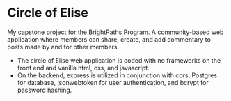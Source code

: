 # Circle of Elise

My capstone project for the BrightPaths Program.
A community-based web application where members can share, create, and add commentary to posts made by and for other members.


* The circle of Elise web application is coded with no frameworks on the front end and vanilla html, css, and javascript. 
* On the backend, express is utilized in conjunction with cors, Postgres for database, jsonwebtoken for user authentication, and bcrypt for password hashing.
